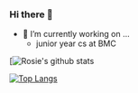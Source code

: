 ### Hi there 👋





- 🔭 I’m currently working on ...
    - junior year cs at BMC
   
    
    
[![Rosie's github stats](https://github-readme-stats.vercel.app/api?username=rosiearasa&count_private=true&show_icons=true)

[![Top Langs](https://github-readme-stats.vercel.app/api/top-langs/?username=rosiearasa&layout=compact&count_private=true&langs_count=8)](https://github.com/rosiearasa/github-readme-stats)
